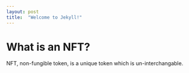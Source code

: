 ```yaml
---
layout: post
title:  "Welcome to Jekyll!"
---
```


# What is an NFT?
NFT, non-fungible token, is a unique token which is un-interchangable. 